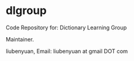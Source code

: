 dlgroup
=======

Code Repository for:
	Dictionary Learning Group


Maintainer.

liubenyuan, Email: liubenyuan at gmail DOT com
